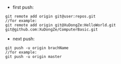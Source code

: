 * first push: 
```
git remote add origin git@user:repos.git
//for example:
git remote add origin git@XuDongZe:HelloWorld.git 
git@github.com:XuDongZe/ComputerBasic.git
```
* next push:
```
git push -u origin brachName
//for example:
git push -u origin master
```